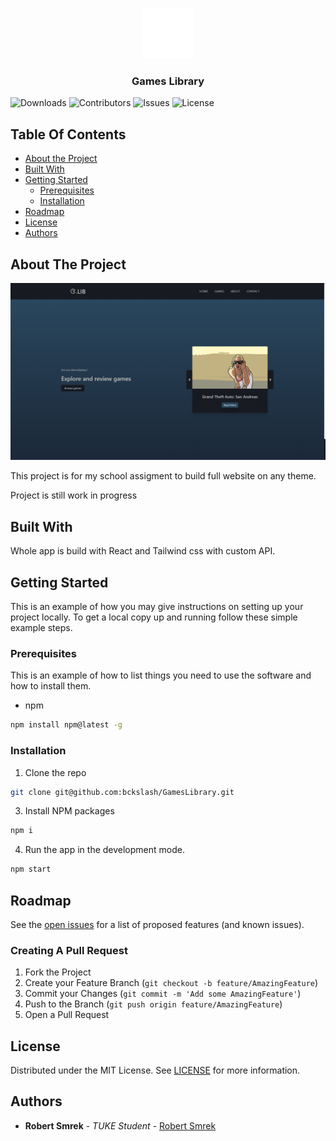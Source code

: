 <br/>
<p align="center">
  <a href="https://github.com/Robert Smrek/AWT - Games Library">
    <img src="images/logo.svg" alt="Logo" width="80" height="80">
  </a>

  <h3 align="center">Games Library</h3>
</p>

![Downloads](https://img.shields.io/github/downloads/bckslash/GamesLibrary/total) ![Contributors](https://img.shields.io/github/contributors/bckslash/GamesLibrary?color=dark-green) ![Issues](https://img.shields.io/github/issues/bckslash/GamesLibrary) ![License](https://img.shields.io/apm/l/vim-mode?color=asd&label=license&logo=green&logoColor=MIT)

## Table Of Contents

-   [About the Project](#about-the-project)
-   [Built With](#built-with)
-   [Getting Started](#getting-started)
    -   [Prerequisites](#prerequisites)
    -   [Installation](#installation)
-   [Roadmap](#roadmap)
-   [License](#license)
-   [Authors](#authors)

## About The Project

![Screen Shot](images/screen.png)

This project is for my school assigment to build full website on any theme.

Project is still work in progress

## Built With

Whole app is build with React and Tailwind css with custom API.

## Getting Started

This is an example of how you may give instructions on setting up your project locally.
To get a local copy up and running follow these simple example steps.

### Prerequisites

This is an example of how to list things you need to use the software and how to install them.

-   npm

```sh
npm install npm@latest -g
```

### Installation

1. Clone the repo

```sh
git clone git@github.com:bckslash/GamesLibrary.git
```

3. Install NPM packages

```sh
npm i
```

4. Run the app in the development mode.

```sh
npm start
```

## Roadmap

See the [open issues](https://github.com/bcksalsh/GamesLibrary/issues) for a list of proposed features (and known issues).

### Creating A Pull Request

1. Fork the Project
2. Create your Feature Branch (`git checkout -b feature/AmazingFeature`)
3. Commit your Changes (`git commit -m 'Add some AmazingFeature'`)
4. Push to the Branch (`git push origin feature/AmazingFeature`)
5. Open a Pull Request

## License

Distributed under the MIT License. See [LICENSE](https://github.com/bckslash/GamesLibrary/blob/master/LICENSE) for more information.

## Authors

-   **Robert Smrek** - _TUKE Student_ - [Robert Smrek](https://github.com/bckslash)
